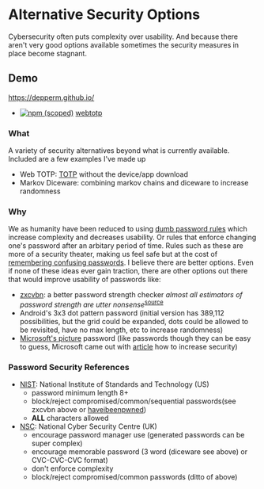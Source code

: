 # Alternative Security Options
Cybersecurity often puts complexity over usability. And because there aren't very good options available sometimes the security measures in place become stagnant.

## Demo
https://depperm.github.io/

- [![npm (scoped)](https://img.shields.io/badge/npm-2.2.0-green)](https://www.npmjs.com/package/webtotp) [webtotp](https://www.npmjs.com/package/webtotp)

### What
A variety of security alternatives beyond what is currently available. Included are a few examples I've made up

- Web TOTP: [TOTP](https://en.wikipedia.org/wiki/Time-based_One-Time_Password) without the device/app download
- Markov Diceware: combining markov chains and diceware to increase randomness

### Why
We as humanity have been reduced to using [dumb password rules](https://github.com/duffn/dumb-password-rules) which increase complexity and decreases usability. Or rules that enforce changing one's password after an arbitary period of time. Rules such as these are more of a security theater, making us feel safe but at the cost of [remembering confusing passwords](https://xkcd.com/936/). I believe there are better options. Even if none of these ideas ever gain traction, there are other options out there that would improve usability of passwords like:

- [zxcvbn](https://github.com/zxcvbn-ts/zxcvbn): a better password strength checker *almost all estimators of password strength are utter nonsense*<sup>[source](https://security.stackexchange.com/questions/208937/is-diceware-more-secure-than-a-long-passphrase#comment-420430)</sup>
- Android's 3x3 dot pattern password (initial version has 389,112 possibilities, but the grid could be expanded, dots could be allowed to be revisited, have no max length, etc to increase randomness)
- [Microsoft's picture](https://docs.microsoft.com/en-us/archive/blogs/b8/signing-in-with-a-picture-password?Redirected=true#comments) password (like passwords though they can be easy to guess, Microsoft came out with [article](https://docs.microsoft.com/en-us/archive/blogs/b8/optimizing-picture-password-security?Redirected=true) how to increase security)


### Password Security References

- [NIST](https://pages.nist.gov/800-63-3/sp800-63b.html#sec5): National Institute of Standards and Technology (US)
    - password minimum length 8+
    - block/reject compromised/common/sequential passwords(see zxcvbn above or [haveibeenpwned](https://haveibeenpwned.com))
    - **ALL** characters allowed
- [NSC](https://www.ncsc.gov.uk/collection/passwords/updating-your-approach): National Cyber Security Centre (UK)
    - encourage password manager use (generated passwords can be super complex)
    - encourage memorable password (3 word (diceware see above) or CVC-CVC-CVC format)
    - don't enforce complexity
    - block/reject compromised/common passwords (ditto of above)



